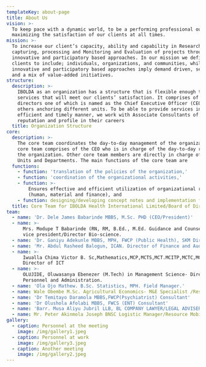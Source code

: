 ```yaml
---
templateKey: about-page
title: About Us
vision: >-
  To keep pace with a dynamic world, to be a performing professional outfit
  maximizing the satisfaction of our clients at all times.
mission: >-
  To increase our client’s capacity, ability and capability in Research, Data
  capturing, processing and Monitoring and Evaluation of projects through
  innovative and participatory based approaches. In our mission we define
  clients to include; individuals, organizations, and communities, while
  innovative and participatory based approaches imply demand driven, sensitive
  and a mix of value-added initiatives.
structure:
  description: >-
    IBOLDA as an organization has a structure that is flexible enough to provide
    services that will meet our clients’ satisfaction. It comprises of Four
    directors one of which is named as the Chief Executive Officer (CEO) with
    others anchoring different units. To be able to provide services in an
    efficient and timely manner, we work with Associate Consultants of high
    reputation and profile in their careers
  title: Organization Structure
core:
  description: >-
    The core team coordinates the day-to-day management of the organization. The
    core team comprises of the CEO who is in charge of the day-to-day running of
    the organization. Other core team members are directly in charge of various
    Units and Departments. The main functions of the core team are
  functions:
    - function: 'translation of the policies of the organization,'
    - function: 'coordination of the organizational activities,'
    - function: >-
        Ensures effective and efficient utilization of organizational resources
        (human, material and finance), and
    - function: designing/developing concept notes and implementation frameworks.
  title: Core Team for IBOLDA Health International Limited/Board of Directors
team:
  - name: 'Dr. Dele James Babarinde MBBS, M.Sc. PHD (CEO/President)'
  - name: >-
      Mrs. Modupe T Babarinde (RN, RM, B.Ed., M.Ed. Guidance and Counseling).
      vice president/Director Bio-science.
  - name: 'Dr. Ganiyu Adekunle MBBS, MPH, FWCP (Public Health), SKM Director'
  - name: 'Mr. Abdul Rasheed Balogun, ICAN. Director of Finance and Audit'
  - name: >-
      Iwualla Chima Victor B. Sc,Mathematics,MCP,MCTS,MCT.MCITP,MCTC,MCPN .
      Director of ICT
  - name: >-
      OLUJIDE, Oluwasanya Ebenezer (M.Tech) in Management Science- Director of
      Personnel and Administration.
  - name: 'Ola Ojo Mathew. B.Sc. Statistics, MPH. Field Manager.'
  - name: Wale Obembe M.Sc. Agricultural Economics- M&E Specialist /Research
  - name: 'Dr Temitayo Daramola MBBS,FWCP(Psychiatrist) Consultant'
  - name: 'Dr Olushola Afolabi MBBS, FWCS (ENT) Consultant'
  - name: 'Barr. Musa Aliyu Jubril LLB, BL COMPANY LAWYER/LEGAL ADVISER'
  - name: Mr. Peter Akinmola Joseph BNSC Logistic Manager/Resource Mobilization.
gallery:
  - caption: Personnel at the meeting
    image: /img/gallery1.jpeg
  - caption: Personnel at work
    image: /img/gallery3.jpeg
  - caption: Another meeting
    image: /img/gallery2.jpeg
---
```


